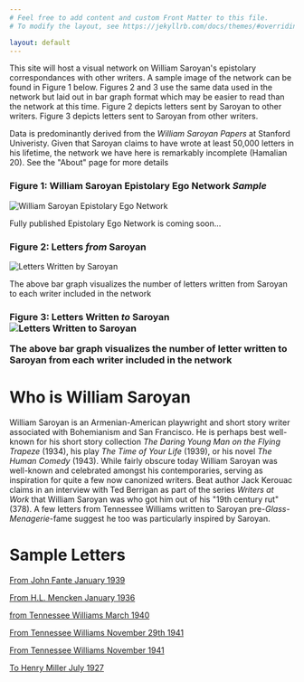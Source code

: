 ```yaml
---
# Feel free to add content and custom Front Matter to this file.
# To modify the layout, see https://jekyllrb.com/docs/themes/#overriding-theme-defaults

layout: default
---
```

<title>William Saroyan Epistolary Ego Network</title>

<p>This site will host a visual network on William Saroyan's epistolary correspondances with other writers. A sample image of the network can be found in Figure 1 below. Figures 2 and 3 use the same data used in the network but laid out in bar graph format which may be easier to read than the network at this time. Figure 2 depicts letters sent by Saroyan to other writers. Figure 3 depicts letters sent to Saroyan from other writers.</p>

<p>Data is predominantly derived from the <em>William Saroyan Papers</em> at Stanford Univeristy. Given that Saroyan claims to have wrote at least 50,000 letters in his lifetime, the network we have here is remarkably incomplete (Hamalian 20). See the "About" page for more details</p>


<h3>Figure 1: William Saroyan Epistolary Ego Network <em>Sample</em></h3>

<img src="../williamsaroyannetwork/assets/saroyan_epistolary_ego_network_bigger.png" alt="William Saroyan Epistolary Ego Network">
<p>Fully published Epistolary Ego Network is coming soon...</p>

<h3>Figure 2: Letters <em>from</em> Saroyan</h3>
<img src="../williamsaroyannetwork/assets/saroyan_letters_written.png" alt="Letters Written by Saroyan">
<p>The above bar graph visualizes the number of letters written from Saroyan to each writer included in the network</p>

<h3>Figure 3: Letters Written <em>to</em> Saroyan
<img src="../williamsaroyannetwork/assets/saroyan_letters_recieved.png" alt="Letters Written to Saroyan">
<p>The above bar graph visualizes the number of letter written to Saroyan from each writer included in the network

<h1>Who is William Saroyan</h1>
<p>William Saroyan is an Armenian-American playwright and short story writer associated with Bohemianism and San Francisco. He is perhaps best well-known for his short story collection <em>The Daring Young Man on the Flying Trapeze</em> (1934), his play <em>The Time of Your Life</em> (1939), or his novel <em>The Human Comedy</em> (1943). While fairly obscure today William Saroyan was well-known and celebrated amongst his contemporaries, serving as inspiration for quite a few now canonized writers. Beat author Jack Kerouac claims in an interview with Ted Berrigan as part of the series <em>Writers at Work</em> that William Saroyan was who got him out of his "19th century rut" (378). A few letters from Tennessee Williams written to Saroyan pre-<em>Glass-Menagerie</em>-fame suggest he too was particularly inspired by Saroyan.</p>

<h1>Sample Letters</h1>
<p>
    <a href="C:\Users\acjor\OneDrive\Documents\GitHub\williamsaroyannetwork\_pdfs\From_John_Fante_January_1939.pdf" type="application/pdf">From John Fante January 1939</a>
</p>
<p>
    <a href="../GitHub/williamsaroyannetwork/_pdfs/From_Mencken_January_1936.pdf" type="application/pdf">From H.L. Mencken January 1936</a>
</p>
<p>
    <a href="../GitHub/williamsaroyannetwork/_pdfs/From_Tennessee_Williams_March_1940.pdf" type="application/pdf">from Tennessee Williams March 1940</a>
</p>
<p>
    <a href="../GitHub/williamsaroyannetwork/_pdfs/From_Tennessee_Williams_November_29_1941.pdf" type="application/pdf">From Tennessee Williams November 29th 1941</a>
</p>
<p>
    <a href="..GitHub/williamsaroyannetwork/_pdfs/From_Tennessee_Williams_November_1941.pdf" type="application/type">From Tennessee Williams November 1941</a>
</p>
<p>
    <a href="..GitHub/williamsaroyannetwork/_pdfs/To_Henry_Miller_July_1927.pdf" type="applicaton/type">To Henry Miller July 1927</a>
</p>